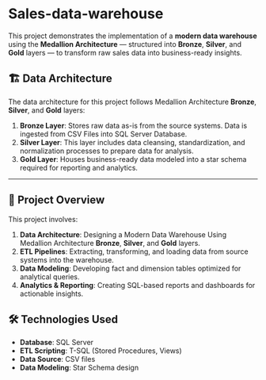 # Sales-data-warehouse

This project demonstrates the implementation of a **modern data warehouse** using the **Medallion Architecture** — structured into **Bronze**, **Silver**, and **Gold** layers — to transform raw sales data into business-ready insights.

## 🏗️ Data Architecture

The data architecture for this project follows Medallion Architecture **Bronze**, **Silver**, and **Gold** layers:

1. **Bronze Layer**: Stores raw data as-is from the source systems. Data is ingested from CSV Files into SQL Server Database.
2. **Silver Layer**: This layer includes data cleansing, standardization, and normalization processes to prepare data for analysis.
3. **Gold Layer**: Houses business-ready data modeled into a star schema required for reporting and analytics.

---
## 📖 Project Overview

This project involves:

1. **Data Architecture**: Designing a Modern Data Warehouse Using Medallion Architecture **Bronze**, **Silver**, and **Gold** layers.
2. **ETL Pipelines**: Extracting, transforming, and loading data from source systems into the warehouse.
3. **Data Modeling**: Developing fact and dimension tables optimized for analytical queries.
4. **Analytics & Reporting**: Creating SQL-based reports and dashboards for actionable insights.

## 🛠️ Technologies Used

- **Database**: SQL Server  
- **ETL Scripting**: T-SQL (Stored Procedures, Views)  
- **Data Source**: CSV files  
- **Data Modeling**: Star Schema design 
